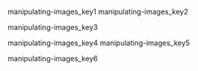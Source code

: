 manipulating-images_key1
manipulating-images_key2


manipulating-images_key3


manipulating-images_key4
manipulating-images_key5


manipulating-images_key6

